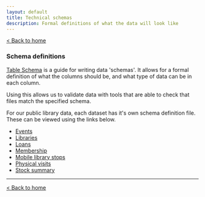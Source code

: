 ```yaml
---
layout: default
title: Technical schemas
description: Formal definitions of what the data will look like
---
```


[&lt; Back to home](./)

### Schema definitions

[Table Schema](https://frictionlessdata.io/docs/table-schema/) is a guide for writing data 'schemas'. It allows for a formal definition of what the columns should be, and what type of data can be in each column.

Using this allows us to validate data with tools that are able to check that files match the specified schema.

For our public library data, each dataset has it's own schema definition file. These can be viewed using the links below.

- [Events](https://raw.githubusercontent.com/LibrariesHacked/schema-librarydata/master/events.json)
- [Libraries](https://raw.githubusercontent.com/LibrariesHacked/schema-librarydata/master/libraries.json)
- [Loans](https://raw.githubusercontent.com/LibrariesHacked/schema-librarydata/master/loans.json)
- [Membership](https://raw.githubusercontent.com/LibrariesHacked/schema-librarydata/master/membership.json)
- [Mobile library stops](https://raw.githubusercontent.com/LibrariesHacked/schema-librarydata/master/mobile-library-stops.json)
- [Physical visits](https://raw.githubusercontent.com/LibrariesHacked/schema-librarydata/master/physical_visits.json)
- [Stock summary](https://raw.githubusercontent.com/LibrariesHacked/schema-librarydata/master/stock_summary.json)

---

[&lt; Back to home](./)